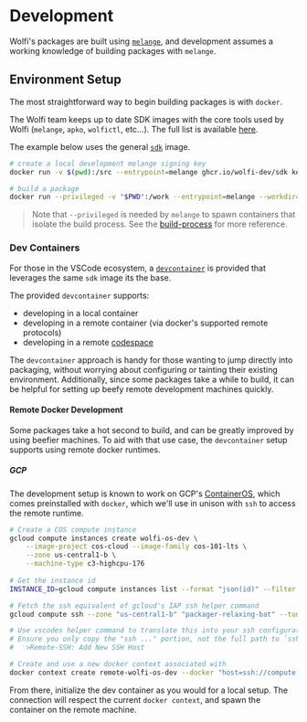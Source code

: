 # Development

Wolfi's packages are built using [`melange`](https://github.com/chainguard-dev/melange), and development assumes a working knowledge of building packages with `melange`.

## Environment Setup

The most straightforward way to begin building packages is with `docker`.

The Wolfi team keeps up to date SDK images with the core tools used by Wolfi (`melange`, `apko`, `wolfictl`, etc...). The full list is available [here](https://github.com/wolfi-dev/tools).

The example below uses the general [`sdk`](https://github.com/wolfi-dev/tools#sdk) image.

```bash
# create a local development melange signing key
docker run -v $(pwd):/src --entrypoint=melange ghcr.io/wolfi-dev/sdk keygen /src/local-melange.rsa

# build a package
docker run --privileged -v "$PWD":/work --entrypoint=melange --workdir=/work ghcr.io/wolfi-dev/sdk build --keyring-append local-melange.rsa.pub --keyring-append https://packages.wolfi.dev/os/wolfi-signing.rsa.pub --signing-key local-melange.rsa --repository-append https://packages.wolfi.dev/os  --repository-append /work/packages --empty-workspace --arch x86_64 $package
```

> Note that `--privileged` is needed by `melange` to spawn containers that isolate the build process. See the [build-process](https://github.com/chainguard-dev/melange/blob/main/docs/BUILD-PROCESS.md) for more reference.

### Dev Containers

For those in the VSCode ecosystem, a [`devcontainer`](https://code.visualstudio.com/docs/devcontainers/containers) is provided that leverages the same `sdk` image its the base.

The provided `devcontainer` supports:

- developing in a local container
- developing in a remote container (via docker's supported remote protocols)
- developing in a remote [codespace](https://code.visualstudio.com/docs/remote/codespaces)

The `devcontainer` approach is handy for those wanting to jump directly into packaging, without worrying about configuring or tainting their existing environment. Additionally, since some packages take a while to build, it can be helpful for setting up beefy remote development machines quickly.

#### Remote Docker Development

Some packages take a hot second to build, and can be greatly improved by using beefier machines. To aid with that use case, the `devcontainer` setup supports using remote docker runtimes.

##### GCP

The development setup is known to work on GCP's [ContainerOS](https://cloud.google.com/container-optimized-os/docs), which comes preinstalled with `docker`, which we'll use in unison with `ssh` to access the remote runtime.

```bash
# Create a COS compute instance
gcloud compute instances create wolfi-os-dev \
    --image-project cos-cloud --image-family cos-101-lts \
    --zone us-central1-b \
    --machine-type c3-highcpu-176
    
# Get the instance id
INSTANCE_ID=gcloud compute instances list --format "json(id)" --filter "name=packager-relaxing-bat" | jq -er '.[].id'

# Fetch the ssh equivalent of gcloud's IAP ssh helper command
gcloud compute ssh --zone "us-central1-b" "packager-relaxing-bat" --tunnel-through-iap --dry-run

# Use vscodes helper command to translate this into your ssh configuration
# Ensure you only copy the "ssh ..." portion, not the full path to `ssh`
#   >Remote-SSH: Add New SSH Host

# Create and use a new docker context associated with
docker context create remote-wolfi-os-dev --docker "host=ssh://compute.${INSTANCE_ID}"
```

From there, initialize the dev container as you would for a local setup. The connection will respect the current `docker context`, and spawn the container on the remote machine.
